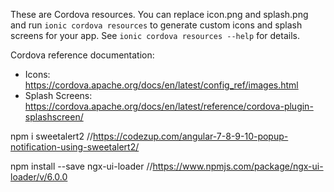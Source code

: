 These are Cordova resources. You can replace icon.png and splash.png and run
`ionic cordova resources` to generate custom icons and splash screens for your
app. See `ionic cordova resources --help` for details.

Cordova reference documentation:

- Icons: https://cordova.apache.org/docs/en/latest/config_ref/images.html
- Splash Screens: https://cordova.apache.org/docs/en/latest/reference/cordova-plugin-splashscreen/


npm i sweetalert2 //https://codezup.com/angular-7-8-9-10-popup-notification-using-sweetalert2/

npm install --save ngx-ui-loader //https://www.npmjs.com/package/ngx-ui-loader/v/6.0.0